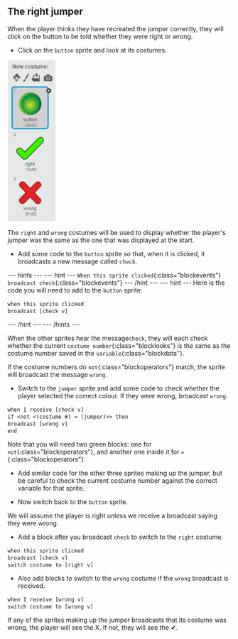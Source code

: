 ## The right jumper

When the player thinks they have recreated the jumper correctly, they will click on the button to be told whether they were right or wrong.

+ Click on the `button` sprite and look at its costumes.

![Button costumes](images/button-costumes.png)

The `right` and `wrong` costumes will be used to display whether the player's jumper was the same as the one that was displayed at the start.

+ Add some code to the `button` sprite so that, when it is clicked, it broadcasts a new message called `check`.

--- hints ---
--- hint ---
`When this sprite clicked`{:class="blockevents"}
`broadcast check`{:class="blockevents"}
--- /hint ---
--- hint ---
Here is the code you will need to add to the `button` sprite:

```blocks
when this sprite clicked
broadcast [check v]
```
--- /hint ---
--- /hints ---

When the other sprites hear the message`check`, they will each check whether the current `costume number`{:class="blocklooks"} is the same as the costume number saved in the `variable`{:class="blockdata"}.

If the costume numbers do `not`{:class="blockoperators"} match, the sprite will broadcast the message `wrong`.

+ Switch to the `jumper` sprite and add some code to check whether the player selected the correct colour. If they were wrong, broadcast `wrong`.

```blocks
when I receive [check v]
if <not <(costume #) = (jumper)>> then
broadcast [wrong v]
end
```

Note that you will need two green blocks: one for `not`{:class="blockoperators"}, and another one inside it for `=`{:class="blockoperators"}.

+ Add similar code for the other three sprites making up the jumper, but be careful to check the current costume number against the correct variable for that sprite.

+ Now switch back to the `button` sprite.

We will assume the player is right unless we receive a broadcast saying they were wrong.

+ Add a block after you broadcast `check` to switch to the `right` costume.

```blocks
when this sprite clicked
broadcast [check v]
switch costume to [right v]
```

+ Also add blocks to switch to the `wrong` costume if the `wrong` broadcast is received.

```blocks
when I receive [wrong v]
switch costume to [wrong v]
```

If any of the sprites making up the jumper broadcasts that its costume was wrong, the player will see the X. If not, they will see the ✔.

